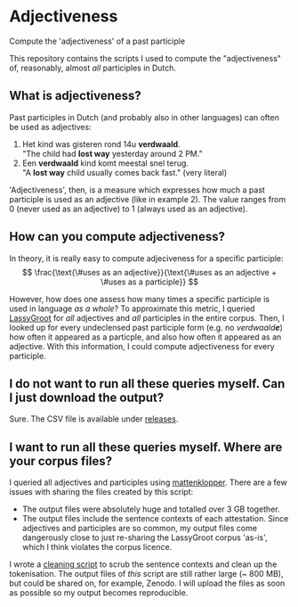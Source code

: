# Adjectiveness
Compute the 'adjectiveness' of a past participle

This repository contains the scripts I used to compute the "adjectiveness" of, reasonably, almost *all* participles in Dutch.

## What is adjectiveness?

Past participles in Dutch (and probably also in other languages) can often be used as adjectives:

1. Het kind was gisteren rond 14u **verdwaald**.  
  "The child had **lost way** yesterday around 2 PM."
2. Een **verdwaald** kind komt meestal snel terug.  
   "A **lost way** child usually comes back fast." (very literal)

'Adjectiveness', then, is a measure which expresses how much a past participle is used as an adjective (like in example 2). The value ranges from 0 (never used as an adjective) to 1 (always used as an adjective).

## How can you compute adjectiveness?

In theory, it is really easy to compute adjeciveness for a specific participle:
$$
\frac{\text{\#uses as an adjective}}{\text{\#uses as an adjective + \#uses as a participle}}
$$

However, how does one assess how many times a specific participle is used in language *as a whole*? To approximate this metric, I queried [LassyGroot](https://taalmaterialen.ivdnt.org/download/tstc-lassy-groot-corpus/) for *all* adjectives and *all* participles in the entire corpus. Then, I looked up for every undeclensed past participle form (e.g. no *verdwaald**e***) how often it appeared as a particple, and also how often it appeared as an adjective. With this information, I could compute adjectiveness for every participle.

## I do not want to run all these queries myself. Can I just download the output?

Sure. The CSV file is available under [releases](https://github.com/AntheSevenants/Adjectiveness/releases).

## I want to run all these queries myself. Where are your corpus files?

I queried all adjectives and participles using [mattenklopper](https://github.com/AntheSevenants/mattenklopper). There are a few issues with sharing the files created by this script:

* The output files were absolutely huge and totalled over 3 GB together.
* The output files include the sentence contexts of each attestation. Since adjectives and participles are so common, my output files come dangerously close to just re-sharing the LassyGroot corpus 'as-is', which I think violates the corpus licence.

I wrote a [cleaning script](https://github.com/AntheSevenants/Adjectiveness/blob/main/Clean.R) to scrub the sentence contexts and clean up the tokenisation. The output files of *this* script are still rather large (~ 800 MB), but could be shared on, for example, Zenodo. I will upload the files as soon as possible so my output becomes reproducible.